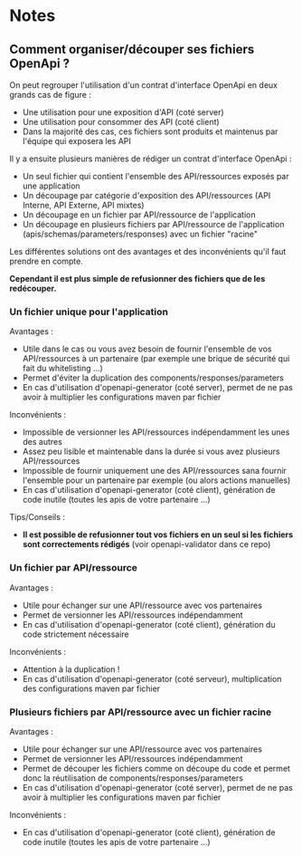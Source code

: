 # Notes

## Comment organiser/découper ses fichiers OpenApi ? 

On peut regrouper l'utilisation d'un contrat d'interface OpenApi en deux grands cas de figure : 
- Une utilisation pour une exposition d'API (coté server)
- Une utilisation pour consommer des API (coté client)
- Dans la majorité des cas, ces fichiers sont produits et maintenus par l'équipe qui exposera les API

Il y a ensuite plusieurs manières de rédiger un contrat d'interface OpenApi :
- Un seul fichier qui contient l'ensemble des API/ressources exposés par une application
- Un découpage par catégorie d'exposition des API/ressources (API Interne, API Externe, API mixtes)
- Un découpage en un fichier par API/ressource de l'application
- Un découpage en plusieurs fichiers par API/ressource de l'application (apis/schemas/parameters/responses) avec un fichier "racine" 

Les différentes solutions ont des avantages et des inconvénients qu'il faut prendre en compte.

**Cependant il est plus simple de refusionner des fichiers que de les redécouper.**

### Un fichier unique pour l'application 

Avantages :
- Utile dans le cas ou vous avez besoin de fournir l'ensemble de vos API/ressources à un partenaire (par exemple une brique de sécurité qui fait du whitelisting ...)
- Permet d'éviter la duplication des components/responses/parameters
- En cas d'utilisation d'openapi-generator (coté server), permet de ne pas avoir à multiplier les configurations maven par fichier

Inconvénients :
- Impossible de versionner les API/ressources indépendamment les unes des autres
- Assez peu lisible et maintenable dans la durée si vous avez plusieurs API/ressources
- Impossible de fournir uniquement une des API/ressources sana fournir l'ensemble pour un partenaire par exemple (ou alors actions manuelles)
- En cas d'utilisation d'openapi-generator (coté client), génération de code inutile (toutes les apis de votre partenaire ...)

Tips/Conseils :
- **Il est possible de refusionner tout vos fichiers en un seul si les fichiers sont correctements rédigés** (voir openapi-validator dans ce repo)

### Un fichier par API/ressource

Avantages :
- Utile pour échanger sur une API/ressource avec vos partenaires
- Permet de versionner les API/ressources indépendamment 
- En cas d'utilisation d'openapi-generator (coté client), génération du code strictement nécessaire

Inconvénients :
- Attention à la duplication !
- En cas d'utilisation d'openapi-generator (coté serveur), multiplication des configurations maven par fichier

### Plusieurs fichiers par API/ressource avec un fichier racine

Avantages :
- Utile pour échanger sur une API/ressource avec vos partenaires
- Permet de versionner les API/ressources indépendamment
- Permet de découper les fichiers comme on découpe du code et permet donc la réutilisation de components/responses/parameters
- En cas d'utilisation d'openapi-generator (coté server), permet de ne pas avoir à multiplier les configurations maven par fichier

Inconvénients :
- En cas d'utilisation d'openapi-generator (coté client), génération de code inutile (toutes les apis de votre partenaire ...)
